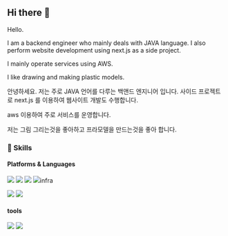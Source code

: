 ## Hi there 👋
<p>
Hello. 

I am a backend engineer who mainly deals with JAVA language. 
I also perform website development using next.js as a side project. 

I mainly operate services using AWS. 

I like drawing and making plastic models.
</p>
<p>
안녕하세요. 
저는 주로 JAVA 언어를 다루는 백앤드 엔지니어 입니다.
사이드 프로젝트로 next.js 를 이용하여 웹사이트 개발도 수행합니다. 

aws 이용하여 주로 서비스를 운영합니다. 

저는 그림 그리는것을 좋아하고 프라모델을 만드는것을 좋아 합니다. 
</p>

### 💪 Skills
#### Platforms & Languages
<p>
  <img src="https://img.shields.io/badge/Java-007396?style=flat-square&logo=Java&logoColor=white"/>
  <img src="https://img.shields.io/badge/SpringBoot-6DB33F?style=flat-square&logo=Spring&logoColor=white"/>
  <img src="https://shields.io/badge/TypeScript-3178C6?logo=TypeScript&logoColor=FFF&style=flat-square"/>
  <img src="https://img.shields.io/badge/golang-00ADD8?&style=plastic&logo=go&logoColor=white” />
</p>

#### infra
<p>
  <img src="https://img.shields.io/badge/AWS-232F3E?style=flat&logo=amazonwebservices&logoColor=white"/>
  <img src="https://img.shields.io/badge/Vercel-black?style=flat&logo=Vercel&logoColor=white"/>
</p>

#### tools
<p>
  <img src="https://img.shields.io/badge/git-FA7343?style=flat-square&logo=git&logoColor=white"/>
  <img src="https://img.shields.io/badge/jenkins-D24939?style=plastic&logo=jenkins&logoColor=black"/>
</p>
